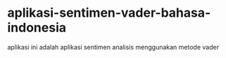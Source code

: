 # aplikasi-sentimen-vader-bahasa-indonesia
aplikasi ini adalah aplikasi sentimen analisis menggunakan metode vader

